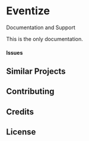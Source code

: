 Eventize
=========

Documentation and Support


This is the only documentation.

#### Issues

Similar Projects 
-

Contributing
--

Credits
--

License
--
